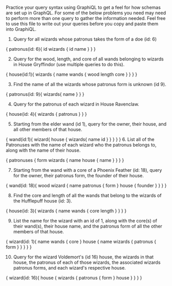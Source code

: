 Practice your query syntax using GraphiQL to get a feel for how schemas are set up in GraphQL. For some of the below problems you need may need to perform more than one query to gather the information needed. Feel free to use this file to write out your queries before you copy and paste them into GraphiQL.

1. Query for all wizards whose patronus takes the form of a doe (id: 6)

{
  patronus(id: 6){
		id
    wizards {
      id
      name
    }
  }
}

2. Query for the wood, length, and core of all wands belonging to wizards in House Gryffindor (use multiple queries to do this).

{
  house(id:1){
    wizards {
      name
      wands {
        wood
        length
        core
      }
    }
  }
}

3. Find the name of all the wizards whose patronus form is unknown (id 9).

{
  patronus(id: 9){
    wizards{
      name
    }
  }
}

4. Query for the patronus of each wizard in House Ravenclaw.

{
  house(id: 4){
    wizards {
      patronus
    }
  }
}


5. Starting from the elder wand (id 1), query for the owner, their house, and all other members of that house.

{
 wand(id:1){
   wizard{
    house {
      wizards{
        name
        id
      }
    }
  }
 }
}
6. List all of the Patronuses with the name of each wizard who the patronus belongs to, along with the name of their house.

{
  patronuses {
    form
    wizards {
      name
      house {
        name
      }
    }
  }
}

7. Starting from the wand with a core of a Phoenix Feather (id: 18), query for the owner, their patronus form, the founder of their house.

{
  wand(id: 18){
    wood
    wizard {
      name
      patronus {
        form
      }
      house {
        founder
      }
    }
  }
}

8. Find the core and length of all the wands that belong to the wizards of the Hufflepuff house (id: 3).

{
  house(id: 3){
    wizards {
      name
      wands {
        core
        length
      }
    }
  }
}

9. List the name for the wizard with an id of 1, along with the core(s) of their wand(s), their house name, and the patronus form of all the other members of that house.

{
  wizard(id: 1){
    name
    wands {
      core
    }
    house {
      name
      wizards {
        patronus {
          form
        }
      }
    }
  }
}

10. Query for the wizard Voldemort's (id 16) house, the wizards in that house, the patronus of each of those wizards, the associated wizards patronus forms, and each wizard's respective house.

{
  wizard(id: 16){
    house {
      wizards {
        patronus {
          form
        }
        house
      }
    }
  }
}
